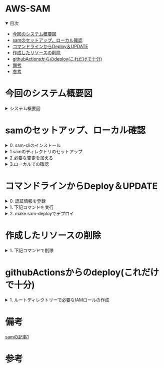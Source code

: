 # AWS-SAM

<details open="open">
<summary>目次</summary>


- [今回のシステム概要図](#今回のシステム概要図)
- [samのセットアップ、ローカル確認](#samのセットアップ、ローカル確認)
- [コマンドラインからDeploy＆UPDATE](#コマンドラインからDeploy＆UPDATE)
- [作成したリソースの削除](#作成したリソースの削除)
- [githubActionsからのdeploy(これだけで十分)](#githubActionsからのdeploy(これだけで十分))
- [備考](#備考)
- [参考](#参考)
</details>

# 今回のシステム概要図
<details>
<summary> システム概要図</summary>


</details>

# samのセットアップ、ローカル確認

<details>
<summary> 0. sam-cliのインストール</summary>

- 下記コマンドでインストール

```zh
   brew tap aws/tap
   brew install aws-sam-cli
```

</details>


<details>
<summary> 1.samのディレクトリのセットアップ</summary>

- 下記コマンドで好きなランタイムでセットアップ
- Which template source would you like to use? -> 1
- Choose an AWS Quick Start application template -> 1
- Select your starter template -> 2
- 後はNoでOK

```zh
sam init --runtime nodejs18.x
```

</details>

<details>
<summary> 2.必要な変更を加える</summary>

- 好きにラムダ関数をかく
- デフォルトでルート直下にapp.tsが配置されて、使いづらいので、「controller」などのフォルダに切り分けた場合は、template.yamlの参照先も変更が必要


</details>

<details>
<summary> 3.ローカルでの確認</summary>

- 下記コマンドでlocalhost:3000で起動する。dynamoDBローカルなど、別のdocker-composeで起動しているコンテナと連携するためには --networkの設定が必須
- 今回は make sam-localでビルドとスタートの両方を実施するMakefileを準備した

```zh
sam build
sam local start-api
```

</details>

# コマンドラインからDeploy＆UPDATE

<details>
<summary> 0. 認証情報を登録</summary>

- ToroHandsOnのtemporaryのアクセスキーをターミナルの環境変数に設定
- リージョンを東京に設定
- samconfig.tomlを設定すること。

```zh
export AWS_DEFAULT_REGION=ap-northeast-1
```

```
# More information about the configuration file can be found here:
# https://docs.aws.amazon.com/serverless-application-model/latest/developerguide/serverless-sam-cli-config.html
version = 0.1

[default]
[default.global.parameters]
stack_name = "temp-ogata-sam"

[default.build.parameters]
cached = true
parallel = true

[default.validate.parameters]
lint = true

[default.deploy.parameters]
capabilities = "CAPABILITY_IAM"
confirm_changeset = true
resolve_s3 = true
stack_name = "temp-ogata-sam"
s3_prefix = "temp-ogata-sam"
region = "ap-northeast-1"
disable_rollback = true
image_repositories = []
force_upload = true

[default.package.parameters]
resolve_s3 = true

[default.sync.parameters]
watch = true

[default.local_start_api.parameters]
warm_containers = "EAGER"

[default.local_start_lambda.parameters]
warm_containers = "EAGER"

```

</details>

<details>
<summary> 1. 下記コマンドを実行</summary>


```zh
sam build
sam deploy --no-confirm-changeset --no-fail-on-empty-changeset
```

</details>

<details>
<summary> 2. make sam-deployでデプロイ</summary>

- 下記を実施しても、APIGatewayのエンドポイントは変わらないので、実質Updateできる
- 最初に、samconfig.tomlの「stack_name, s3_prefix, region」など対話中に聞かれる値を設定しておく
- 後は下記のデプロイコマンドを実行。今回は make sam-deployでまとめて実行できるようにしている


```zh
sam build
sam deploy --no-confirm-changeset --no-fail-on-empty-changeset
```

</details>

# 作成したリソースの削除

<details>
<summary> 1. 下記コマンドで削除</summary>


```zh
sam delete --stack-name <スタックネーム>
```

</details>

# githubActionsからのdeploy(これだけで十分)


<details>
<summary> 1. ルートディレクトリーで必要なIAMロールの作成</summary>

- GithubActionsで認可後に渡すAssumeロール、ラムダ関数にアタッチするロールを事前に作成
- 「1.AWS_DEFAULT_REGION, 2.GITHUB_ACCOUNT, 3.GITHUB_REPOSITORY」と、IAMアクセスキーをexportして環境変数に設定
- make iac-role-deployでデプロイする

```zh
make iac-role-deploy
```

</details>


# 備考
[samの記事1](https://zenn.dev/toccasystems/articles/aws-sam-setup?redirected=1)

# 参考


